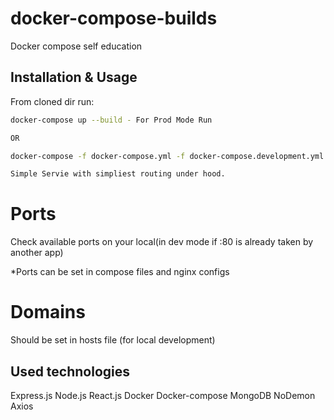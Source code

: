 # docker-compose-builds

Docker compose self education 

## Installation & Usage

From cloned dir run:

```bash
docker-compose up --build - For Prod Mode Run

OR

docker-compose -f docker-compose.yml -f docker-compose.development.yml up --build - For Dev env/mode run
```

```bash
Simple Servie with simpliest routing under hood.
```
# Ports
Check available ports on your local(in dev mode if :80 is already taken by another app)

*Ports can be set in compose files and nginx configs

# Domains
Should be set in hosts file (for local development)

## Used technologies
Express.js
Node.js
React.js
Docker
Docker-compose
MongoDB
NoDemon
Axios
